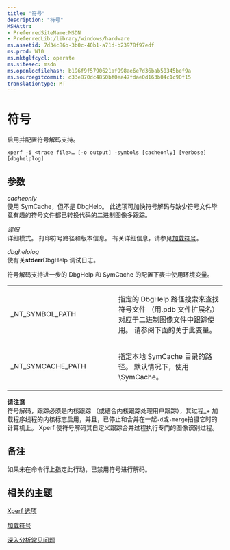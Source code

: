 ```yaml
---
title: "符号"
description: "符号"
MSHAttr:
- PreferredSiteName:MSDN
- PreferredLib:/library/windows/hardware
ms.assetid: 7d34c86b-3b0c-40b1-a71d-b23978f97edf
ms.prod: W10
ms.mktglfcycl: operate
ms.sitesec: msdn
ms.openlocfilehash: b196f9f5790621af998ae6e7d36bab50345bef9a
ms.sourcegitcommit: d33e870dc4850bf0ea47fdae0d163b04c1c90f15
translationtype: MT
---
```

# <a name="symbols"></a>符号


启用并配置符号解码支持。

``` syntax
xperf -i <trace file>… [-o output] -symbols [cacheonly] [verbose] [dbghelplog]
```

## <a name="parameters"></a>参数


<a href="" id="cacheonly"></a>*cacheonly*  
使用 SymCache，但不是 DbgHelp。 此选项可加快符号解码与缺少符号文件毕竟有趣的符号文件都已转换代码的二进制图像多跟踪。

<a href="" id="verbose"></a>*详细*  
详细模式。 打印符号路径和版本信息。 有关详细信息，请参见[加载符号](loading-symbols.md)。

<a href="" id="dbghelplog"></a>*dbghelplog*  
使有关**stderr**DbgHelp 调试日志。

符号解码支持进一步的 DbgHelp 和 SymCache 的配置下表中使用环境变量。

<table>
<colgroup>
<col width="50%" />
<col width="50%" />
</colgroup>
<tbody>
<tr class="odd">
<td><p>_NT_SYMBOL_PATH</p></td>
<td><p>指定的 DbgHelp 路径搜索来查找符号文件 （用.pdb 文件扩展名） 对应于二进制图像文件中跟踪使用。 请参阅下面的关于此变量。</p></td>
</tr>
<tr class="even">
<td><p>_NT_SYMCACHE_PATH</p></td>
<td><p>指定本地 SymCache 目录的路径。 默认情况下，使用 \SymCache。</p></td>
</tr>
</tbody>
</table>

 

**请注意**  
符号解码，跟踪必须是内核跟踪 （或结合内核跟踪处理用户跟踪），其过程\_+ 加载程序线程的内核标志启用，并且，已停止和合并在一起`-d`或`-merge`拍摄它时的计算机上。 Xperf 使符号解码其自定义跟踪合并过程执行专门的图像识别过程。

 

## <a name="remarks"></a>备注


如果未在命令行上指定此行动，已禁用符号进行解码。

## <a name="related-topics"></a>相关的主题


[Xperf 选项](xperf-options.md)

[加载符号](loading-symbols.md)

[深入分析常见问题](../assessments/common-in-depth-analysis-issues.md)

 

 







